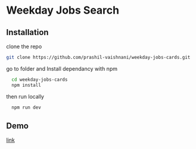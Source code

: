 
# Weekday Jobs Search


## Installation

clone the repo
```bash
git clone https://github.com/prashil-vaishnani/weekday-jobs-cards.git

```

go to folder and Install dependancy with npm

```bash
  cd weekday-jobs-cards
  npm install
```

then run locally
```bash
  npm run dev
```


## Demo

[link](https://weekday-jobs-cards.vercel.app/)